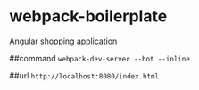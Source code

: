 # webpack-boilerplate
Angular shopping application

##command
`webpack-dev-server --hot --inline`

##url
`http://localhost:8080/index.html`

